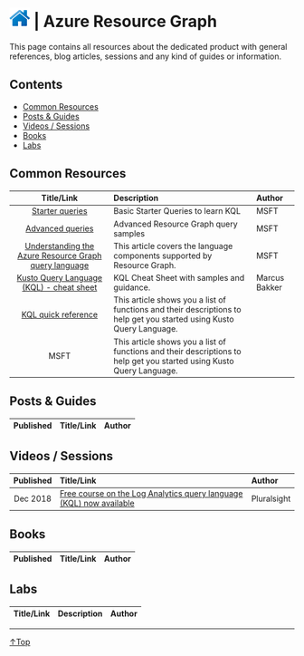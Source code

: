 # [![Home](/img/home.png)](../README.md "Home") | Azure Resource Graph

This page contains all resources about the dedicated product with general references, blog articles, sessions and any kind of guides or information.

## Contents
- [Common Resources](#common-resources)
- [Posts & Guides](#posts--guides)
- [Videos / Sessions](#videos--sessions)
- [Books](#books)
- [Labs](#labs)


## Common Resources
| Title/Link | Description | Author |
| :--------: | :---------- | :----- |
| [Starter queries](https://docs.microsoft.com/en-us/azure/governance/resource-graph/samples/starter?tabs=azure-powershell) |Basic Starter Queries to learn KQL| MSFT| 
| [Advanced queries](https://docs.microsoft.com/en-us/azure/governance/resource-graph/samples/advanced?tabs=azure-powershell) | Advanced Resource Graph query samples |MSFT| 
| [Understanding the Azure Resource Graph query language](https://docs.microsoft.com/en-us/azure/governance/resource-graph/concepts/query-language) | This article covers the language components supported by Resource Graph. | MSFT|
| [Kusto Query Language (KQL) - cheat sheet](https://github.com/marcusbakker/KQL/) | KQL Cheat Sheet with samples and guidance.| Marcus Bakker| 
| [KQL quick reference](https://docs.microsoft.com/en-us/azure/data-explorer/kql-quick-reference) | This article shows you a list of functions and their descriptions to help get you started using Kusto Query Language.
|MSFT|This article shows you a list of functions and their descriptions to help get you started using Kusto Query Language.|


## Posts & Guides
| Published | Title/Link | Author |
| :-------: | :--------- | :----- |

## Videos / Sessions
| Published | Title/Link | Author |
| :-------: | :--------- | :----- |
| Dec 2018|[Free course on the Log Analytics query language (KQL) now available](https://azure.microsoft.com/en-us/updates/free-query-language-course-la-ai/)|Pluralsight| 

## Books
| Published | Title/Link | Author |
| :-------: | :--------- | :----- |

## Labs
| Title/Link | Description | Author |
| :--------: | :---------- | :----- |
___
 <a href="#top" title="Back to the top.">↑Top</a>

